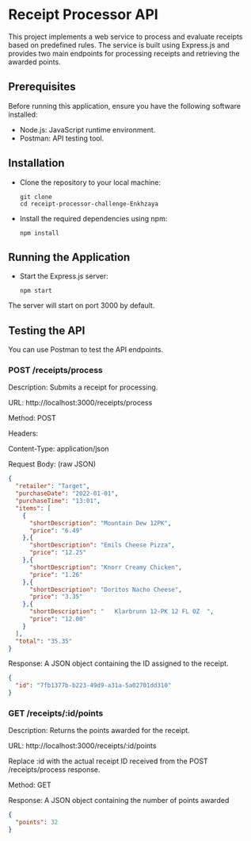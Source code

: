# Receipt Processor API
This project implements a web service to process and evaluate receipts based on predefined rules. 
The service is built using Express.js and provides two main endpoints for processing receipts and retrieving the awarded points.

## Prerequisites
Before running this application, ensure you have the following software installed:

* Node.js: JavaScript runtime environment. 
* Postman: API testing tool. 
  
## Installation 
* Clone the repository to your local machine:
  ```
  git clone 
  cd receipt-processor-challenge-Enkhzaya
  ```
* Install the required dependencies using npm:

  ```
  npm install
  ```


## Running the Application 

* Start the Express.js server:

  ```
  npm start
  ```
The server will start on port 3000 by default.


## Testing the API

You can use Postman to test the API endpoints.

### POST /receipts/process

Description: Submits a receipt for processing.

URL: http://localhost:3000/receipts/process

Method: POST

Headers:

Content-Type: application/json

Request Body: (raw JSON)
```json
{
  "retailer": "Target",
  "purchaseDate": "2022-01-01",
  "purchaseTime": "13:01",
  "items": [
    {
      "shortDescription": "Mountain Dew 12PK",
      "price": "6.49"
    },{
      "shortDescription": "Emils Cheese Pizza",
      "price": "12.25"
    },{
      "shortDescription": "Knorr Creamy Chicken",
      "price": "1.26"
    },{
      "shortDescription": "Doritos Nacho Cheese",
      "price": "3.35"
    },{
      "shortDescription": "   Klarbrunn 12-PK 12 FL OZ  ",
      "price": "12.00"
    }
  ],
  "total": "35.35"
}
```

Response: A JSON object containing the ID assigned to the receipt.

```json
{
  "id": "7fb1377b-b223-49d9-a31a-5a02701dd310"
}

```

### GET /receipts/:id/points
Description: Returns the points awarded for the receipt.

URL: http://localhost:3000/receipts/:id/points

Replace :id with the actual receipt ID received from the POST /receipts/process response.

Method: GET

Response: A JSON object containing the number of points awarded
```json
{
  "points": 32
}

```
